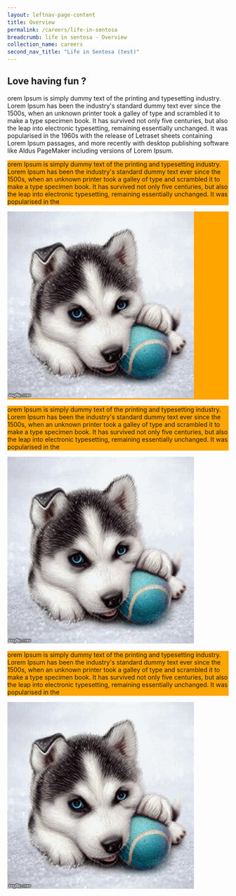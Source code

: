 ```yaml
---
layout: leftnav-page-content
title: Overview
permalink: /careers/life-in-sentosa
breadcrumb: life in sentosa - Overview
collection_name: careers
second_nav_title: "Life in Sentosa (test)"
---
```

## Love having fun ?
<div class="row">
	<div class="col is-12">
	
orem Ipsum is simply dummy text of the printing and typesetting industry. Lorem Ipsum has been the industry's standard dummy text ever since the 1500s, when an unknown printer took a galley of type and scrambled it to make a type specimen book. It has survived not only five centuries, but also the leap into electronic typesetting, remaining essentially unchanged. It was popularised in the 1960s with the release of Letraset sheets containing Lorem Ipsum passages, and more recently with desktop publishing software like Aldus PageMaker including versions of Lorem Ipsum.  

   </div>
</div>
 <div class="row">
	<div class="col is-4" style="background-color: orange;">

orem Ipsum is simply dummy text of the printing and typesetting industry. Lorem Ipsum has been the industry's standard dummy text ever since the 1500s, when an unknown printer took a galley of type and scrambled it to make a type specimen book. It has survived not only five centuries, but also the leap into electronic typesetting, remaining essentially unchanged. It was popularised in the

</div>
	<div class="col is-4" style="background-color: orange;">
		<figure style="margin:0;">
			<img src="/images/test/testimagev1.gif" alt="Image of SND"/>
		</figure>
	</div>
	<div class="col is-4" style="background-color: orange;">

orem Ipsum is simply dummy text of the printing and typesetting industry. Lorem Ipsum has been the industry's standard dummy text ever since the 1500s, when an unknown printer took a galley of type and scrambled it to make a type specimen book. It has survived not only five centuries, but also the leap into electronic typesetting, remaining essentially unchanged. It was popularised in the

</div>
</div>
 <div class="row">
	<div class="col is-4">
		<figure style="margin:0;">
			<img src="/images/test/testimagev1.gif" alt="Image of SND"/>	
		</figure>
	</div>
	<div class="col is-4" style="background-color: orange;">

orem Ipsum is simply dummy text of the printing and typesetting industry. Lorem Ipsum has been the industry's standard dummy text ever since the 1500s, when an unknown printer took a galley of type and scrambled it to make a type specimen book. It has survived not only five centuries, but also the leap into electronic typesetting, remaining essentially unchanged. It was popularised in the

</div>
	<div class="col is-4">
		<figure style="margin:0;">
			<img src="/images/test/testimagev1.gif" alt="Image of SND"/>
		</figure>
	</div>
</div>
